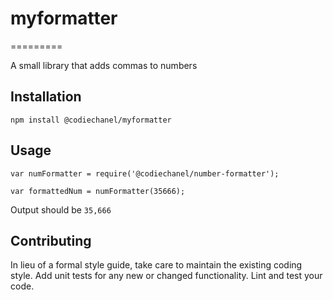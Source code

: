 # myformatter
=========

A small library that adds commas to numbers

## Installation

  `npm install @codiechanel/myformatter`

## Usage

    var numFormatter = require('@codiechanel/number-formatter');

    var formattedNum = numFormatter(35666);
  
  
  Output should be `35,666`

## Contributing

In lieu of a formal style guide, take care to maintain the existing coding style.
Add unit tests for any new or changed functionality. Lint and test your code.